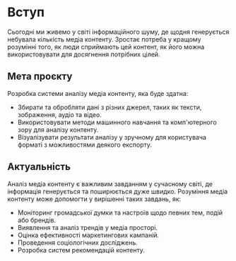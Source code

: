 # Вступ

Сьогодні ми живемо у світі інформаційного шуму, де щодня генерується небувала кількість медіа контенту. Зростає потреба у кращому розумінні того, як люди сприймають цей контент, як його можна використовувати для досягнення потрібних цілей.

## Мета проєкту

Розробка системи аналізу медіа контенту, яка буде здатна:

- Збирати та обробляти дані з різних джерел, таких як тексти, зображення, аудіо та відео.
- Використовувати методи машинного навчання та комп'ютерного зору для аналізу контенту.
- Візуалізувати результати аналізу у зручному для користувача форматі з можливостями деякого експорту.

## Актуальність

Аналіз медіа контенту є важливим завданням у сучасному світі, де інформація генерується та поширюється дуже швидко. Розуміння медіа контенту може допомогти у вирішенні таких завдань, як:

- Моніторинг громадської думки та настроїв щодо певних тем, подій або брендів.
- Виявлення та аналіз трендів у медіа просторі.
- Оцінка ефективності маркетингових кампаній.
- Проведення соціологічних досліджень.
- Розробка систем рекомендацій контенту.
